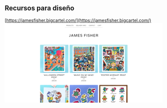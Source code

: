 <!--  -->

## Recursos para diseño

[https://jamesfisher.bigcartel.com/](https://jamesfisher.bigcartel.com/)
![](./design/Screenshot%202022-04-26%20at%2020-02-31%20james%20fisher.jpg)
